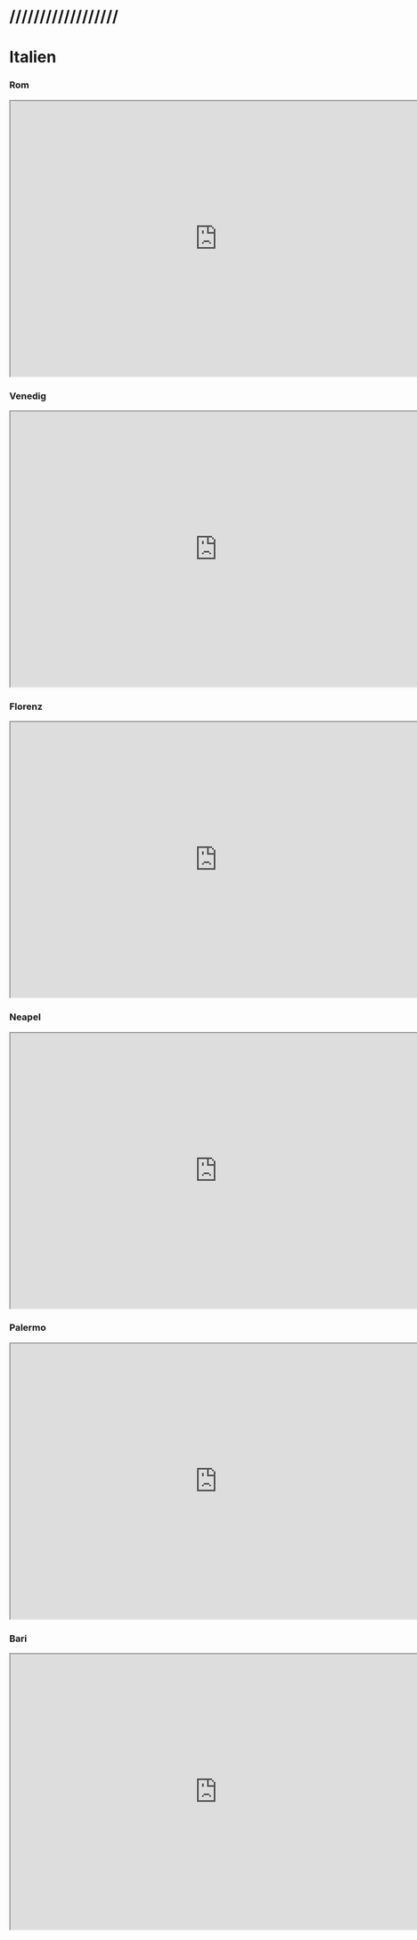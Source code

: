 # ////////////////// 
# Italien
### Rom
<iframe src="https://geoandcode.github.io/roma.html" width="741" height="494"></iframe>

### Venedig
<iframe src="https://geoandcode.github.io/Venezia.html" width="741" height="494"></iframe>

### Florenz
<iframe src="https://geoandcode.github.io/Firenze.html" width="741" height="494"></iframe>

### Neapel
<iframe src="https://geoandcode.github.io/Napoli.html" width="741" height="494"></iframe>

### Palermo
<iframe src="https://geoandcode.github.io/Palermo.html" width="741" height="494"></iframe>

### Bari
<iframe src="https://geoandcode.github.io/Bari.html" width="741" height="494"></iframe>
